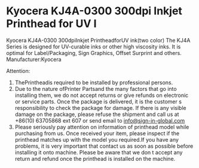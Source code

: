 # Kyocera KJ4A-0300 300dpi Inkjet Printhead for UV I

Kyocera KJ4A-0300 300dpiInkjet PrintheadforUV ink(two color)
The KJ4A Series is designed for UV-curable inks or other high viscosity inks. It is optimal for Label/Packaging, Sign Graphics, Offset Surprint and others.
Manufacturer:Kyocera


Attention:
1. ThePrintheadis required to be installed by professional persons.
2. Due to the nature ofPrinter Partsand the many factors that go into installing them, we do not accept returns or give refunds on electronic or service parts. Once the package is delivered, it is the customer s responsibility to check the package for damage. If there is any visible damage on the package, please refuse the shipment and call us at +86(10) 63705868 ext 607 or send email to info@sign-in-global.com
3. Please seriously pay attention on information of printhead model while purchasing from us. Once received your item, please inspect if the printhead matches up with the model you required.If you have any problems, it is very important that contact us as soon as possible before installing it onto machine. Please be aware that we don t accept any return and refund once the printhead is installed on the machine.
